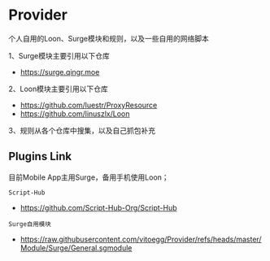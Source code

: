 # Provider
个人自用的Loon、Surge模块和规则，以及一些自用的网络脚本

1、Surge模块主要引用以下仓库

- https://surge.qingr.moe

2、Loon模块主要引用以下仓库

- https://github.com/luestr/ProxyResource
- https://github.com/linuszlx/Loon

3、规则从各个仓库中搜集，以及自己抓包补充

## Plugins Link
目前Mobile App主用Surge，备用手机使用Loon；

`Script-Hub`
- https://github.com/Script-Hub-Org/Script-Hub

`Surge自用模块`
- https://raw.githubusercontent.com/vitoegg/Provider/refs/heads/master/Module/Surge/General.sgmodule
